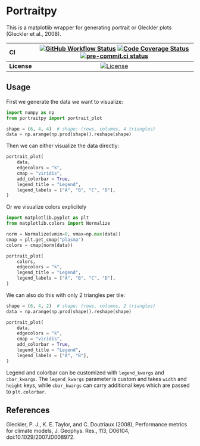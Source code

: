 # Portraitpy

This is a matplotlib wrapper for generating portrait or Gleckler plots (Gleckler et al., 2008).

| CI          | [![GitHub Workflow Status][github-ci-badge]][github-ci-link] [![Code Coverage Status][codecov-badge]][codecov-link] [![pre-commit.ci status][pre-commit.ci-badge]][pre-commit.ci-link] |
| :---------- | :------------------------------------------------------------------------------------------------------------------------------------------------------------------------------------: |
| **License** |                                                                         [![License][license-badge]][repo-link]                                                                         |

## Usage

First we generate the data we want to visualize:

```python
import numpy as np
from portraitpy import portrait_plot

shape = (6, 4, 4)  # shape: (rows, columns, 4 triangles)
data = np.arange(np.prod(shape)).reshape(shape)
```

Then we can either visualize the data directly:

```python
portrait_plot(
    data,
    edgecolors = "k",
    cmap = "viridis",
    add_colorbar = True,
    legend_title = "Legend",
    legend_labels = ["A", "B", "C", "D"],
)
```

Or we visualize colors explicitely

```python
import matplotlib.pyplot as plt
from matplotlib.colors import Normalize

norm = Normalize(vmin=0, vmax=np.max(data))
cmap = plt.get_cmap("plasma")
colors = cmap(norm(data))

portrait_plot(
    colors,
    edgecolors = "k",
    legend_title = "Legend",
    legend_labels = ["A", "B", "C", "D"],
)
```

We can also do this with only 2 triangles per tile:

```python
shape = (6, 4, 2)  # shape: (rows, columns, 2 triangles)
data = np.arange(np.prod(shape)).reshape(shape)

portrait_plot(
    data,
    edgecolors = "k",
    cmap = "viridis",
    add_colorbar = True,
    legend_title = "Legend",
    legend_labels = ["A", "B"],
)
```

Legend and colorbar can be customized with `legend_kwargs` and `cbar_kwargs`.
The `legend_kwargs` parameter is custom and takes `width` and `height` keys, while `cbar_kwargs` can carry additional keys which are passed to `plt.colorbar`.

## References

Gleckler, P. J., K. E. Taylor, and C. Doutriaux (2008), Performance metrics for climate models, J. Geophys. Res., 113, D06104, doi:10.1029/2007JD008972.

[github-ci-badge]: https://img.shields.io/github/actions/workflow/status/ATMO-IUP-UHEI/portraitpy/ci.yaml?branch=main
[github-ci-link]: https://github.com/ATMO-IUP-UHEI/portraitpy/actions?query=workflow%3ACI
[codecov-badge]: https://img.shields.io/codecov/c/github/ATMO-IUP-UHEI/portraitpy.svg?logo=codecov
[codecov-link]: https://codecov.io/gh/ATMO-IUP-UHEI/portraitpy
[license-badge]: https://img.shields.io/github/license/ATMO-IUP-UHEI/portraitpy
[repo-link]: https://github.com/ATMO-IUP-UHEI/portraitpy
[pre-commit.ci-badge]: https://results.pre-commit.ci/badge/github/ATMO-IUP-UHEI/portraitpy/main.svg
[pre-commit.ci-link]: https://results.pre-commit.ci/latest/github/ATMO-IUP-UHEI/portraitpy/main
